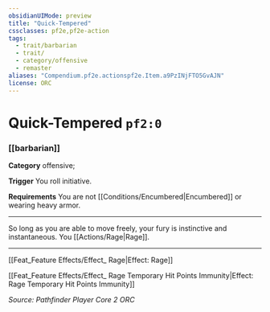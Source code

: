 ```yaml
---
obsidianUIMode: preview
title: "Quick-Tempered"
cssclasses: pf2e,pf2e-action
tags:
  - trait/barbarian
  - trait/
  - category/offensive
  - remaster
aliases: "Compendium.pf2e.actionspf2e.Item.a9PzINjFTO5GvAJN"
license: ORC
---
```

# Quick-Tempered `pf2:0`

### [[barbarian]]

**Category** offensive; 




**Trigger** You roll initiative.

**Requirements** You are not [[Conditions/Encumbered|Encumbered]] or wearing heavy armor.

* * *

So long as you are able to move freely, your fury is instinctive and instantaneous. You [[Actions/Rage|Rage]].

* * *

[[Feat_Feature Effects/Effect_ Rage|Effect: Rage]]

[[Feat_Feature Effects/Effect_ Rage Temporary Hit Points Immunity|Effect: Rage Temporary Hit Points Immunity]]

*Source: Pathfinder Player Core 2*
*ORC*
